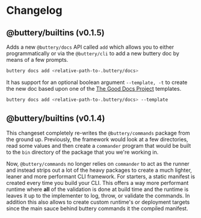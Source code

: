 # Changelog

<!-- MONOWEAVE:BELOW -->

## @buttery/builtins (v0.1.5) <a name="0.1.5"></a>

Adds a new `@buttery/docs` API called `add` which allows you to either programmatically or via the `@buttery/cli` to add a new buttery doc by means of a few prompts.

```bash
buttery docs add <relative-path-to-.buttery/docs>
```

It has support for an optional boolean argument `--template, -t` to create the new doc based upon one of the [The Good Docs Project](https://www.thegooddocsproject.dev/template) templates.

```bash
buttery docs add <relative-path-to-.buttery/docs> --template
```



## @buttery/builtins (v0.1.4) <a name="0.1.4"></a>

This changeset completely re-writes the `@buttery/commands` package from the ground up. Previously, the framework would look at a few directories, read some values and then create a `commander` program that would be built to the `bin` directory of the package that you we're working in.

Now, `@buttery/commands` no longer relies on `commander` to act as the runner and instead strips out a lot of the heavy packages to create a much lighter, leaner and more performant CLI framework. For starters, a static manifest is created every time you build your CLI. This offers a way more performant runtime where **all** of the validation is done at build time and the runtime is leaves it up to the implementer to log, throw, or validate the commands. In addition this also allows to create custom runtime's or deployment targets since the main sauce behind buttery commands it the compiled manifest.
